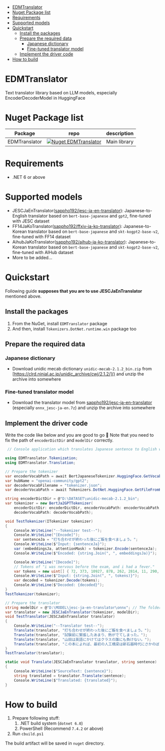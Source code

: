 - [EDMTranslator](#edmtranslator)
- [Nuget Package list](#nuget-package-list)
- [Requirements](#requirements)
- [Supported models](#supported-models)
- [Quickstart](#quickstart)
  - [Install the packages](#install-the-packages)
  - [Prepare the required data](#prepare-the-required-data)
    - [Japanese dictionary](#japanese-dictionary)
    - [Fine-tuned translator model](#fine-tuned-translator-model)
  - [Implement the driver code](#implement-the-driver-code)
- [How to build](#how-to-build)

# EDMTranslator

Text translator library based on LLM models, especially EncoderDecoderModel in HuggingFace

# Nuget Package list

| Package       | repo                                                                                                                            | description  |
| ------------- | ------------------------------------------------------------------------------------------------------------------------------- | ------------ |
| EDMTranslator | [![Nuget EDMTranslator](https://img.shields.io/nuget/v/EDMTranslator.svg?style=flat)](https://www.nuget.org/packages/EDMTranslator/) | Main library |

# Requirements

* .NET 6 or above

# Supported models

* JESCJaEnTranslator([sappho192/jesc-ja-en-translator](https://huggingface.co/sappho192/jesc-ja-en-translator)): Japanese-to-English translator based on `bert-base-japanese` and `gpt2`, fine-tuned with JESC dataset
* FF14JaKoTranslator([sappho192/ffxiv-ja-ko-translator](https://github.com/sappho192/ffxiv-ja-ko-translator)): Japanese-to-Korean translator based on `bert-base-japanese` and `skt-kogpt2-base-v2`, fine-tuned with FF14 dataset
* AihubJaKoTranslator([sappho192/aihub-ja-ko-translator](https://huggingface.co/sappho192/aihub-ja-ko-translator)): Japanese-to-Korean translator based on `bert-base-japanese` and `skt-kogpt2-base-v2`, fine-tuned with AIHub dataset
* More to be added...

# Quickstart

Following guide **supposes that you are to use JESCJaEnTranslator** mentioned above.

## Install the packages

1. From the NuGet, install `EDMTranslator` package
2. And then, install `Tokenizers.DotNet.runtime.win` package too

## Prepare the required data

### Japanese dictionary

* Download unidic mecab dictionary `unidic-mecab-2.1.2_bin.zip` from [https://clrd.ninjal.ac.jp/unidic_archive/cwj/2.1.2/]() and unzip the archive into somewhere

### Fine-tuned translator model

* Download the translator model from [sappho192/jesc-ja-en-translator](https://huggingface.co/sappho192/jesc-ja-en-translator/blob/main/onnx_jesc-ja-en.7z) (especially `onnx_jesc-ja-en.7z`) and unzip the archive into somewhere

## Implement the driver code

Write the code like below and you are good to go 🫡
Note that you need to fix the path of `encoderDictDir` and `modelDir` correctly.

```csharp
 // Console application which translates Japanese sentence to English with JESCJaEnTranslator

using EDMTranslator.Tokenization;
using EDMTranslator.Translation;

// Prepare the tokenizer
var encoderVocabPath = await BertJapaneseTokenizer.HuggingFace.GetVocabFromHub("tohoku-nlp/bert-base-japanese-v2");
var hubName = "openai-community/gpt2";
var decoderVocabFilename = "tokenizer.json";
var decoderVocabPath = await Tokenizers.DotNet.HuggingFace.GetFileFromHub(hubName, decoderVocabFilename, "deps");

string encoderDictDir = @"D:\DATASET\unidic-mecab-2.1.2_bin";
var tokenizer = new BertJa2GPTTokenizer(
    encoderDictDir: encoderDictDir, encoderVocabPath: encoderVocabPath,
    decoderVocabPath: decoderVocabPath);

void TestTokenizer(ITokenizer tokenizer)
{
    Console.WriteLine("--Tokenizer test--");
    Console.WriteLine("[Encode]");
    var sentenceJa = "打ち合わせが終わった後にご飯を食べましょう。";
    Console.WriteLine($"Input: {sentenceJa}");
    var (embeddingsJa, attentionMask) = tokenizer.Encode(sentenceJa);
    Console.WriteLine($"Encoded: {string.Join(", ", embeddingsJa)}");

    Console.WriteLine("[Decode]");
    // Tokens of "i was nervous before the exam, and i had a fever."
    var tokens = new uint[] { 72, 373, 10927, 878, 262, 2814, 11, 290, 1312, 550, 257, 17372, 13 };
    Console.WriteLine($"Input: {string.Join(", ", tokens)}");
    var decoded = tokenizer.Decode(tokens);
    Console.WriteLine($"Decoded: {decoded}");
}
TestTokenizer(tokenizer);

// Prepare the translator
string modelDir = @"D:\MODEL\jesc-ja-en-translator\onnx"; // The folder should contains encoder_model.onnx and decoder_model_merged.onnx
var translator = new JESCJaEnTranslator(tokenizer, modelDir);
void TestTranslator(JESCJaEnTranslator translator)
{
    Console.WriteLine("--Translator test--");
    Translate(translator, "打ち合わせが終わった後にご飯を食べましょう。");
    Translate(translator, "試験前に緊張したあまり、熱がでてしまった。");
    Translate(translator, "山田は英語にかけてはクラスの誰にも負けない。");
    Translate(translator, "この本によれば、最初の人工橋梁は新石器時代にさかのぼるという。");
}
TestTranslator(translator);

static void Translate(JESCJaEnTranslator translator, string sentence)
{
    Console.WriteLine($"SourceText: {sentence}");
    string translated = translator.Translate(sentence);
    Console.WriteLine($"Translated: {translated}");
}
```

# How to build

1. Prepare following stuff:
   1. .NET build system (`dotnet 6.0`)
   2. PowerShell (Recommend `7.4.2` or above)
2. Run `cbuild.ps1`

The build artifact will be saved in `nuget` directory.
